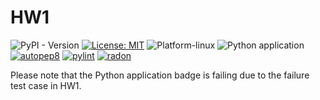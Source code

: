 # HW1
![PyPI - Version](https://img.shields.io/badge/Python-3.13-blue.svg) [![License: MIT](https://img.shields.io/badge/License-MIT-yellow.svg)](https://opensource.org/licenses/MIT) ![Platform-linux](https://img.shields.io/badge/Platform-Linux-orange)
![Python application](https://github.com/Fall-2024-SE-Group/HW1/actions/workflows/python-app.yml/badge.svg)
[![autopep8](https://img.shields.io/badge/Autopep8-green)](https://github.com/Fall-2024-SE-Group/HW1/actions)
[![pylint](https://img.shields.io/badge/Pylint-blue)](https://github.com/Fall-2024-SE-Group/HW1/actions)
[![radon](https://img.shields.io/badge/Radon-yellow)](https://github.com/Fall-2024-SE-Group/HW1/actions)


Please note that the Python application badge is failing due to the failure test case in HW1.
